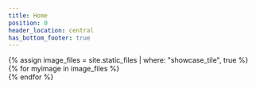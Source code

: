 ```yaml
---
title: Home
position: 0
header_location: central
has_bottom_footer: true
---
```


<div class="content_container-showcase_wrapper">
	{% assign image_files = site.static_files | where: "showcase_tile", true %}
	{% for myimage in image_files %}
		<div class="showcase_wrapper-showcase_tile" style="background-image: url({{ myimage.path }})"></div>
	{% endfor %}
</div>
